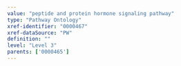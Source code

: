 ```yaml
---
value: "peptide and protein hormone signaling pathway"
type: "Pathway Ontology"
xref-identifier: "0000467"
xref-dataSource: "PW"
definition: ""
level: "Level 3"
parents: ['0000465']
---
```

